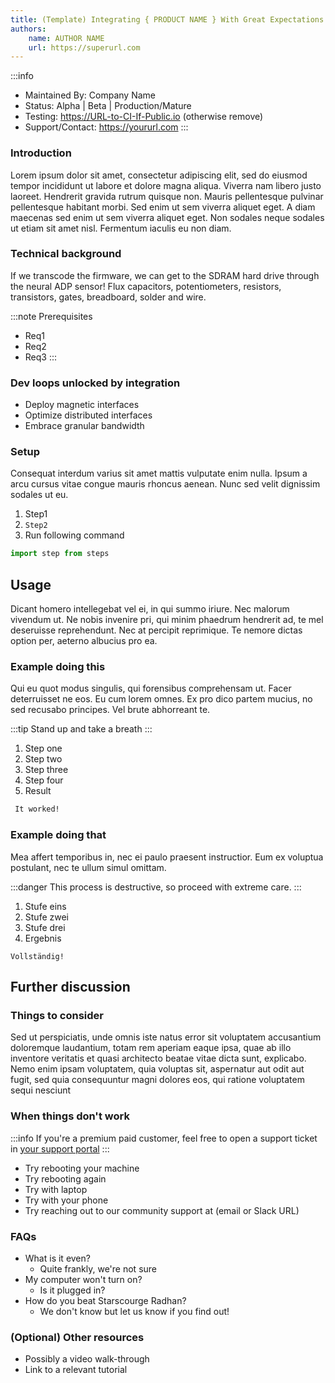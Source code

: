 ```yaml
---
title: (Template) Integrating { PRODUCT NAME } With Great Expectations
authors:
    name: AUTHOR NAME
    url: https://superurl.com
---
```


:::info
* Maintained By: Company Name
* Status: Alpha | Beta | Production/Mature
* Testing: https://URL-to-CI-If-Public.io (otherwise remove)
* Support/Contact: https://yoururl.com
:::

### Introduction
Lorem ipsum dolor sit amet, consectetur adipiscing elit, sed do eiusmod tempor incididunt ut labore et dolore magna aliqua.
Viverra nam libero justo laoreet. Hendrerit gravida rutrum quisque non. Mauris pellentesque pulvinar pellentesque
habitant morbi. Sed enim ut sem viverra aliquet eget. A diam maecenas sed enim ut sem viverra aliquet eget.
Non sodales neque sodales ut etiam sit amet nisl. Fermentum iaculis eu non diam.

### Technical background
If we transcode the firmware, we can get to the SDRAM hard drive through the neural ADP sensor! Flux capacitors, potentiometers,
resistors, transistors, gates, breadboard, solder and wire.

:::note Prerequisites
 - Req1 
 - Req2 
 - Req3
:::

### Dev loops unlocked by integration
* Deploy magnetic interfaces
* Optimize distributed interfaces
* Embrace granular bandwidth

### Setup
Consequat interdum varius sit amet mattis vulputate enim nulla. Ipsum a arcu cursus vitae congue mauris rhoncus aenean.
Nunc sed velit dignissim sodales ut eu.

1. Step1
2. `Step2`
3. Run following command
```python
import step from steps
```

## Usage
Dicant homero intellegebat vel ei, in qui summo iriure. Nec malorum vivendum ut. Ne nobis invenire pri, qui minim
phaedrum hendrerit ad, te mel deseruisse reprehendunt. Nec at percipit reprimique. Te nemore dictas option per,
aeterno albucius pro ea.


### Example doing this
Qui eu quot modus singulis, qui forensibus comprehensam ut. Facer deterruisset ne eos. Eu cum lorem omnes. Ex pro dico
partem mucius, no sed recusabo principes. Vel brute abhorreant te.

:::tip
Stand up and take a breath
:::

1. Step one
2. Step two
3. Step three
4. Step four
5. Result
```bash
 It worked!
```

### Example doing that
Mea affert temporibus in, nec ei paulo praesent instructior. Eum ex voluptua postulant, nec te ullum simul omittam.

:::danger
This process is destructive, so proceed with extreme care.
:::

1. Stufe eins
2. Stufe zwei
3. Stufe drei
4. Ergebnis
```shell
Vollständig!
```

## Further discussion

### Things to consider
Sed ut perspiciatis, unde omnis iste natus error sit voluptatem accusantium doloremque laudantium, totam rem aperiam
eaque ipsa, quae ab illo inventore veritatis et quasi architecto beatae vitae dicta sunt, explicabo. Nemo enim ipsam
voluptatem, quia voluptas sit, aspernatur aut odit aut fugit, sed quia consequuntur magni dolores eos, qui ratione
voluptatem sequi nesciunt

### When things don't work
:::info
If you're a premium paid customer, feel free to open a support ticket in [your support portal](https://fakesupportportal.com)
:::

- Try rebooting your machine
- Try rebooting again
- Try with laptop
- Try with your phone
- Try reaching out to our community support at (email or Slack URL)

### FAQs

 - What is it even?
   - Quite frankly, we're not sure
 - My computer won't turn on?
   - Is it plugged in?
 - How do you beat Starscourge Radhan?
   - We don't know but let us know if you find out!

### (Optional) Other resources

 - Possibly a video walk-through
 - Link to a relevant tutorial
